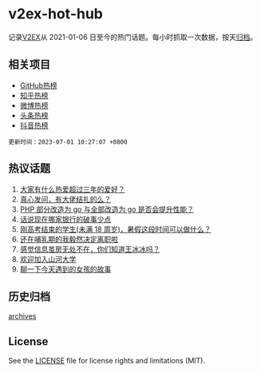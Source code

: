 # v2ex-hot-hub

 记录[V2EX](https://www.v2ex.com/)从 2021-01-06 日至今的热门话题。每小时抓取一次数据，按天[归档](archives)。
 
 ## 相关项目

- [GitHub热榜](https://github.com/it985/github-hot-hub)
- [知乎热榜](https://github.com/it985/zhihu-hot-hub)
- [微博热榜](https://github.com/it985/weibo-hot-hub)
- [头条热榜](https://github.com/it985/toutiao-hot-hub)
- [抖音热榜](https://github.com/it985/douyin-hot-hub)


 `更新时间：2023-07-01 10:27:07 +0800`

## 热议话题

1. [大家有什么热爱超过三年的爱好？](https://www.v2ex.com/t/953032)
1. [真心发问，有大佬结扎的么？](https://www.v2ex.com/t/953000)
1. [PHP 部分改造为 go 与全部改造为 go 是否会提升性能？](https://www.v2ex.com/t/953035)
1. [话说现在哪家银行的破事少点](https://www.v2ex.com/t/952967)
1. [刚高考结束的学生(未满 18 周岁)，暑假这段时间可以做什么？](https://www.v2ex.com/t/952989)
1. [还在哺乳期的我毅然决定离职啦](https://www.v2ex.com/t/952981)
1. [感觉信息茧房无处不在，你们知道王冰冰吗？](https://www.v2ex.com/t/953040)
1. [欢迎加入山河大学](https://www.v2ex.com/t/952971)
1. [聊一下今天遇到的女孩的故事](https://www.v2ex.com/t/953097)

## 历史归档

[archives](archives)

## License

See the [LICENSE](LICENSE) file for license rights and limitations (MIT).
